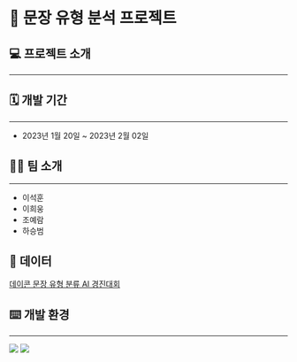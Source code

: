 # 🤟 문장 유형 분석 프로젝트


## 💻 프로젝트 소개
---



## 🗓️ 개발 기간
---
- 2023년 1월 20일 ~ 2023년 2월 02일


## 👨‍💻 팀 소개
---
- 이석훈
- 이희웅
- 조예람
- 하승범

## 💾 데이터

[데이콘 문장 유형 분류 AI 경진대회](https://dacon.io/competitions/official/236037/data)

## ⌨️ 개발 환경
---
<img src="https://img.shields.io/badge/Python-3776AB?style=for-the-badge&logo=Python&logoColor=white"/> <img src="https://img.shields.io/badge/scikit_learn-F7931E?style=for-the-badge&logo=scikit-learn&logoColor=white"/>
<!-- plastic, flat, flat-square, for-the-badge, social -->

